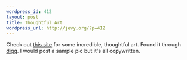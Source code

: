```yaml
--- 
wordpress_id: 412
layout: post
title: Thoughtful Art
wordpress_url: http://jevy.org/?p=412
---
```

Check out <a href="http://haha.nu/creative/creative-photos-by-chema-madoz">this site</a> for some incredible, thoughtful art.  Found it through <a href="http://www.digg.com">digg</a>.  I would post a sample pic but it's all copywritten.
